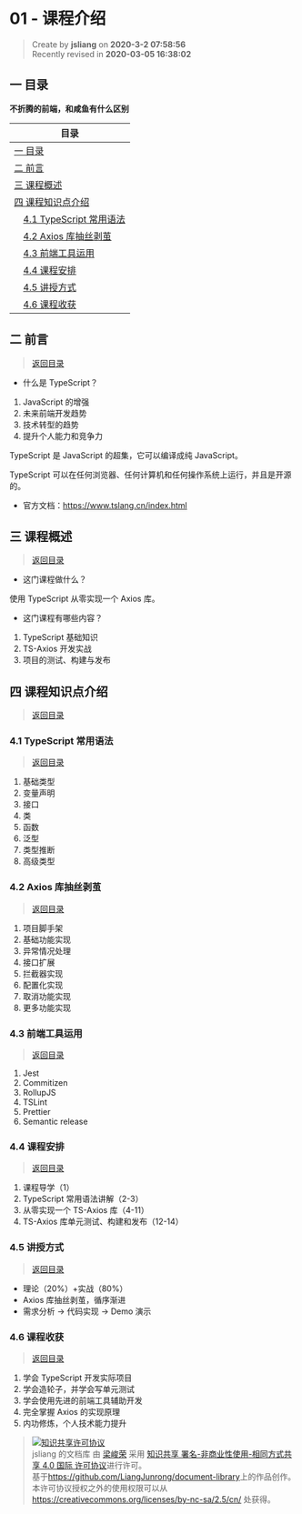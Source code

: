 01 - 课程介绍
===

> Create by **jsliang** on **2020-3-2 07:58:56**  
> Recently revised in **2020-03-05 16:38:02**

## <a name="chapter-one" id="chapter-one"></a>一 目录

**不折腾的前端，和咸鱼有什么区别**

| 目录 |
| --- | 
| [一 目录](#chapter-one) | 
| <a name="catalog-chapter-two" id="catalog-chapter-two"></a>[二 前言](#chapter-two) |
| <a name="catalog-chapter-three" id="catalog-chapter-three"></a>[三 课程概述](#chapter-three) |
| <a name="catalog-chapter-four" id="catalog-chapter-four"></a>[四 课程知识点介绍](#chapter-four) |
| &emsp;[4.1 TypeScript 常用语法](#chapter-four-one) |
| &emsp;[4.2 Axios 库抽丝剥茧](#chapter-four-two) |
| &emsp;[4.3 前端工具运用](#chapter-four-three) |
| &emsp;[4.4 课程安排](#chapter-four-four) |
| &emsp;[4.5 讲授方式](#chapter-four-five) |
| &emsp;[4.6 课程收获](#chapter-four-six) |

## <a name="chapter-two" id="chapter-two"></a>二 前言

> [返回目录](#chapter-one)

* 什么是 TypeScript？

1. JavaScript 的增强
2. 未来前端开发趋势
3. 技术转型的趋势
4. 提升个人能力和竞争力

TypeScript 是 JavaScript 的超集，它可以编译成纯 JavaScript。

TypeScript 可以在任何浏览器、任何计算机和任何操作系统上运行，并且是开源的。

* 官方文档：https://www.tslang.cn/index.html

## <a name="chapter-three" id="chapter-three"></a>三 课程概述

> [返回目录](#chapter-one)

* 这门课程做什么？

使用 TypeScript 从零实现一个 Axios 库。

* 这门课程有哪些内容？

1. TypeScript 基础知识
2. TS-Axios 开发实战
3. 项目的测试、构建与发布

## <a name="chapter-four" id="chapter-four"></a>四 课程知识点介绍

> [返回目录](#chapter-one)

### <a name="chapter-four-one" id="chapter-four-one"></a>4.1 TypeScript 常用语法

> [返回目录](#chapter-one)

1. 基础类型
2. 变量声明
3. 接口
4. 类
5. 函数
6. 泛型
7. 类型推断
8. 高级类型

### <a name="chapter-four-two" id="chapter-four-two"></a>4.2 Axios 库抽丝剥茧

> [返回目录](#chapter-one)

1. 项目脚手架
2. 基础功能实现
3. 异常情况处理
4. 接口扩展
5. 拦截器实现
6. 配置化实现
7. 取消功能实现
8. 更多功能实现

### <a name="chapter-four-three" id="chapter-four-three"></a>4.3 前端工具运用

> [返回目录](#chapter-one)

1. Jest
2. Commitizen
3. RollupJS
4. TSLint
5. Prettier
6. Semantic release

### <a name="chapter-four-four" id="chapter-four-four"></a>4.4 课程安排

> [返回目录](#chapter-one)

1. 课程导学（1）
2. TypeScript 常用语法讲解（2-3）
3. 从零实现一个 TS-Axios 库（4-11）
4. TS-Axios 库单元测试、构建和发布（12-14）

### <a name="chapter-four-five" id="chapter-four-five"></a>4.5 讲授方式

> [返回目录](#chapter-one)

* 理论（20%）+实战（80%）
* Axios 库抽丝剥茧，循序渐进
* 需求分析 -> 代码实现 -> Demo 演示

### <a name="chapter-four-six" id="chapter-four-six"></a>4.6 课程收获

> [返回目录](#chapter-one)

1. 学会 TypeScript 开发实际项目
2. 学会造轮子，并学会写单元测试
3. 学会使用先进的前端工具辅助开发
4. 完全掌握 Axios 的实现原理
5. 内功修炼，个人技术能力提升

> <a rel="license" href="http://creativecommons.org/licenses/by-nc-sa/4.0/"><img alt="知识共享许可协议" style="border-width:0" src="https://i.creativecommons.org/l/by-nc-sa/4.0/88x31.png" /></a><br /><span xmlns:dct="http://purl.org/dc/terms/" property="dct:title">jsliang 的文档库</span> 由 <a xmlns:cc="http://creativecommons.org/ns#" href="https://github.com/LiangJunrong/document-library" property="cc:attributionName" rel="cc:attributionURL">梁峻荣</a> 采用 <a rel="license" href="http://creativecommons.org/licenses/by-nc-sa/4.0/">知识共享 署名-非商业性使用-相同方式共享 4.0 国际 许可协议</a>进行许可。<br />基于<a xmlns:dct="http://purl.org/dc/terms/" href="https://github.com/LiangJunrong/document-library" rel="dct:source">https://github.com/LiangJunrong/document-library</a>上的作品创作。<br />本许可协议授权之外的使用权限可以从 <a xmlns:cc="http://creativecommons.org/ns#" href="https://creativecommons.org/licenses/by-nc-sa/2.5/cn/" rel="cc:morePermissions">https://creativecommons.org/licenses/by-nc-sa/2.5/cn/</a> 处获得。
